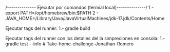 /-------------- Ejecutar por comandos (termial local)--------------/
1 - export PATH=/opt/homebrew/bin:$PATH
2 - JAVA_HOME=/Library/Java/JavaVirtualMachines/jdk-17.jdk/Contents/Home


Ejecutar tags del runner:
 1.- gradle build

Ejecutar tags del runner con los detalles del la simpreciones en consola:
 1.- gradle test --info
#   T a k e - h o m e - c h a l l e n g e - J o n a t h a n - R o m e r o  
 
